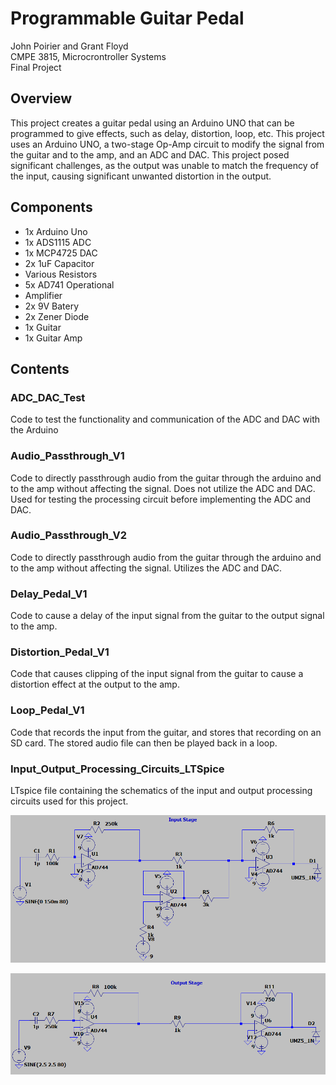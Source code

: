 # Programmable Guitar Pedal
John Poirier and Grant Floyd\
CMPE 3815, Microcrontroller Systems\
Final Project

## Overview
This project creates a guitar pedal using an Arduino UNO that can be programmed to give effects, such as delay, distortion, loop, etc. This project uses an Arduino UNO, a two-stage Op-Amp circuit to modify the signal from the guitar and to the amp, and
an ADC and DAC. This project posed significant challenges, as the output was unable to match the frequency of the input, causing significant unwanted distortion in the output.

## Components
* 1x Arduino Uno
* 1x ADS1115 ADC
* 1x MCP4725 DAC
* 2x 1uF Capacitor
* Various Resistors
* 5x AD741 Operational
* Amplifier
* 2x 9V Batery
* 2x Zener Diode
* 1x Guitar
* 1x Guitar Amp

## Contents
### ADC_DAC_Test
Code to test the functionality and communication of the ADC and DAC with the Arduino

### Audio_Passthrough_V1
Code to directly passthrough audio from the guitar through the arduino and to the amp without affecting the signal. Does not utilize the ADC and DAC. Used for testing the processing circuit before implementing the ADC and DAC.

### Audio_Passthrough_V2
Code to directly passthrough audio from the guitar through the arduino and to the amp without affecting the signal. Utilizes the ADC and DAC.

### Delay_Pedal_V1
Code to cause a delay of the input signal from the guitar to the output signal to the amp.

### Distortion_Pedal_V1
Code that causes clipping of the input signal from the guitar to cause a distortion effect at the output to the amp.

### Loop_Pedal_V1
Code that records the input from the guitar, and stores that recording on an SD card. The stored audio file can then be played back in a loop. 

### Input_Output_Processing_Circuits_LTSpice
LTspice file containing the schematics of the input and output processing circuits used for this project. 

![Input Processing Circuit](https://github.com/johnp0704/Programmable-Guitar-Pedal/blob/main/Images/Input_Processing_Schematic.png)


![Output Processing Circuit](https://github.com/johnp0704/Programmable-Guitar-Pedal/blob/main/Images/Output_Processing_Schematic.png)